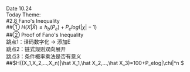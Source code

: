 Date 10.24  
Today Theme:  
#2.8 Fano's Inequality  
##① $H(X|\hat X)\le h_b(P_e)+P_e log(|\chi |-1)$  
##② Proof of Fano's Inequality  
跳点1：译码数字化 -> 添加E  
跳点2：链式规则双向展开  
跳点3：条件概率乘法是否有意义  
##$H((X_1,X_2,...,X_n)|\hat X_1,\hat X_2,...,\hat X_3)=100+P_elog|\chi|^n $
